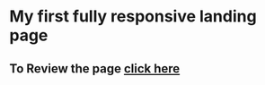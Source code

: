 # My first fully responsive landing page
## To Review the page [click here](https://abdallahawad3.github.io/01-landing/)
